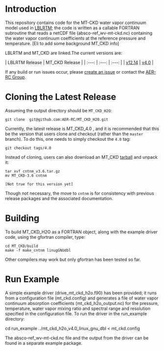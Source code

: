 # Introduction

This repository contains code for the MT-CKD water vapor continuum model used in [LBLRTM](https://github.com/AER-RC/LBLRTM); the code is written as a callable FORTRAN subroutine that reads a netCDF file (absco-ref_wv-mt-ckd.nc) containing the water vapor continuum coefficients at the reference pressure and temperature.
[Eli to add some background MT_CKD info]

LBLRTM and MT_CKD are linked.The current versions are:


| LBLRTM Release | MT_CKD Release |
| :---: | :---: | :---: |
| [v12.14](https://github.com/AER-RC/LBLRTM/releases/tag/v12.14) | [v4.0](https://github.com/AER-RC/MT_CKD_H2O/releases/tag/4.0) |

If any build or run issues occur, please [create an issue](https://github.com/AER-RC/MT_CKD_H2O/issues) or contact the [AER-RC Group](https://github.com/AER-RC).

# Cloning the Latest Release

Assuming the output directory should be `MT_CKD_H2O`:

`git clone  git@github.com:AER-RC/MT_CKD_H2O.git`



Currently, the latest release is MT_CKD_4.0 , and it is recommended that this be the version that users clone and checkout (rather than the `master` branch). To do this, one needs to simply checkout the `4.0` tag:

```
git checkout tags/4.0
```

Instead of cloning, users can also download an MT_CKD [tarball](https://github.com/AER-RC/MT_CKD/releases/tag/v3.6) and unpack it:

```
tar xvf cntnm_v3.6.tar.gz
mv MT_CKD-3.6 cntnm

[Not true for this version yet]
```

Though not necessary, the move to `cntnm` is for consistency with previous release packages and the associated documentation.

# Building

To build MT_CKD_H2O as a FORTRAN object, along with the example driver code, using the gfortran compiler, type: 

```
cd MT_CKD/build
make -f make_cntnm linugGNUdbl
```

Other compilers may work but only gfortran has been tested so far.


# Run Example

A simple example driver (drive_mt_ckd_h2o.f90) has been provided; it runs from a configuration file (mt_ckd.config) and generates a file of water vapor continuum absorption coefficients (mt_ckd_h2o_output.nc) for the pressure, temperature, water vapor mixing ratio and spectral range and resolution specified in the configuration file. To run the driver in the run_example directory:

cd run_example
../mt_ckd_h2o_v4.0_linux_gnu_dbl < mt_ckd.config

The absco-ref_wv-mt-ckd.nc file and the output from the driver can be found in a separate example package.
